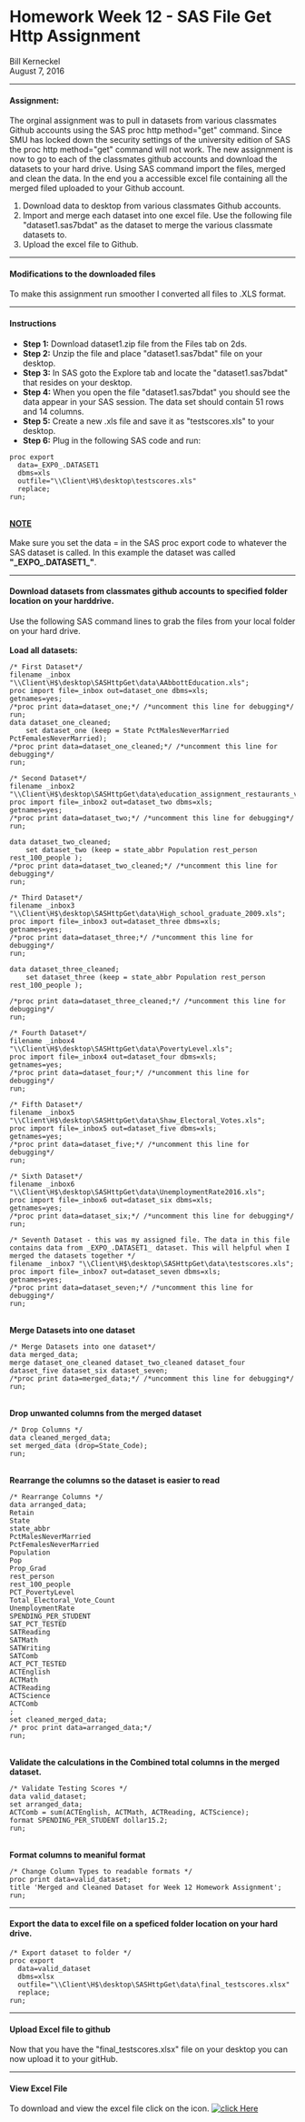 # Homework Week 12 - SAS File Get Http Assignment
Bill Kerneckel  
August 7, 2016  



****************************

#### Assignment:

The orginal assignment was to pull in datasets from various classmates Github accounts using the SAS proc http method="get" command. Since SMU has locked down the security settings of the university edition of SAS the proc http method="get" command will not work. The new assignment is now to go to each of the classmates github accounts and download the datasets to your hard drive. Using SAS command import the files, merged and clean the data. In the end you a accessible excel file containing all the merged filed uploaded to your Github account.


1. Download data to desktop from various classmates Github accounts.
2. Import and merge each dataset into one excel file. Use the following file "dataset1.sas7bdat" as the dataset to merge the various classmate datasets to. 
3. Upload the excel file to Github.

****************************

#### Modifications to the downloaded files

To make this assignment run smoother I converted all files to .XLS format.


****************************
#### Instructions

- <strong>Step 1:</strong> Download dataset1.zip file from the Files tab on 2ds.
- <strong>Step 2:</strong> Unzip the file and place "dataset1.sas7bdat" file on your desktop.
- <strong>Step 3:</strong> In SAS goto the Explore tab and locate the "dataset1.sas7bdat" that resides on your desktop.
- <strong>Step 4:</strong> When you open the file "dataset1.sas7bdat" you should see the data appear in your SAS session. The data set should contain 51 rows and 14 columns.
- <strong>Step 5:</strong> Create a new .xls file and save it as "testscores.xls" to your desktop.
- <strong>Step 6:</strong> Plug in the following SAS code and run:

```
proc export 
  data=_EXP0_.DATASET1 
  dbms=xls 
  outfile="\\Client\H$\desktop\testscores.xls" 
  replace;
run;
```
<br>
<strong><u>NOTE</u></strong>
<br>
<br>
Make sure you set the data = in the SAS proc export code to whatever the SAS dataset is called. In this example the dataset was called <strong>"_EXPO_.DATASET1_"</strong>.

****************************

#### Download datasets from classmates github accounts to specified folder location on your harddrive.

Use the following SAS command lines to grab the files from your local folder on your hard drive.
<br>
<br>
<strong>Load all datasets:</strong>

```
/* First Dataset*/
filename _inbox "\\Client\H$\desktop\SASHttpGet\data\AAbbottEducation.xls"; 
proc import file=_inbox out=dataset_one dbms=xls; 
getnames=yes;
/*proc print data=dataset_one;*/ /*uncomment this line for debugging*/
run;
data dataset_one_cleaned;
	set dataset_one (keep = State PctMalesNeverMarried PctFemalesNeverMarried);
/*proc print data=dataset_one_cleaned;*/ /*uncomment this line for debugging*/
run;

/* Second Dataset*/
filename _inbox2 "\\Client\H$\desktop\SASHttpGet\data\education_assignment_restaurants_vf.xls"; 
proc import file=_inbox2 out=dataset_two dbms=xls; 
getnames=yes;
/*proc print data=dataset_two;*/ /*uncomment this line for debugging*/
run;

data dataset_two_cleaned;
	set dataset_two (keep = state_abbr Population rest_person rest_100_people );
/*proc print data=dataset_two_cleaned;*/ /*uncomment this line for debugging*/
run;

/* Third Dataset*/
filename _inbox3 "\\Client\H$\desktop\SASHttpGet\data\High_school_graduate_2009.xls"; 
proc import file=_inbox3 out=dataset_three dbms=xls; 
getnames=yes;
/*proc print data=dataset_three;*/ /*uncomment this line for debugging*/
run;

data dataset_three_cleaned;
	set dataset_three (keep = state_abbr Population rest_person rest_100_people );

/*proc print data=dataset_three_cleaned;*/ /*uncomment this line for debugging*/
run;

/* Fourth Dataset*/
filename _inbox4 "\\Client\H$\desktop\SASHttpGet\data\PovertyLevel.xls"; 
proc import file=_inbox4 out=dataset_four dbms=xls; 
getnames=yes;
/*proc print data=dataset_four;*/ /*uncomment this line for debugging*/
run;

/* Fifth Dataset*/
filename _inbox5 "\\Client\H$\desktop\SASHttpGet\data\Shaw_Electoral_Votes.xls"; 
proc import file=_inbox5 out=dataset_five dbms=xls; 
getnames=yes;
/*proc print data=dataset_five;*/ /*uncomment this line for debugging*/
run;

/* Sixth Dataset*/
filename _inbox6 "\\Client\H$\desktop\SASHttpGet\data\UnemploymentRate2016.xls"; 
proc import file=_inbox6 out=dataset_six dbms=xls; 
getnames=yes;
/*proc print data=dataset_six;*/ /*uncomment this line for debugging*/
run;

/* Seventh Dataset - this was my assigned file. The data in this file contains data from _EXPO_.DATASET1_ dataset. This will helpful when I merged the datasets together */
filename _inbox7 "\\Client\H$\desktop\SASHttpGet\data\testscores.xls"; 
proc import file=_inbox7 out=dataset_seven dbms=xls; 
getnames=yes;
/*proc print data=dataset_seven;*/ /*uncomment this line for debugging*/
run;
```

<br>
<strong>Merge Datasets into one dataset</strong>
<br>

```
/* Merge Datasets into one dataset*/
data merged_data;
merge dataset_one_cleaned dataset_two_cleaned dataset_four dataset_five dataset_six dataset_seven;
/*proc print data=merged_data;*/ /*uncomment this line for debugging*/
run;
```

<br>
<strong>Drop unwanted columns from the merged dataset</strong>
<br>

```
/* Drop Columns */
data cleaned_merged_data;
set merged_data (drop=State_Code);
run;
```

<br>
<strong>Rearrange the columns so the dataset is easier to read</strong>
<br>

```
/* Rearrange Columns */
data arranged_data;
Retain
State
state_abbr
PctMalesNeverMarried
PctFemalesNeverMarried
Population
Pop
Prop_Grad
rest_person
rest_100_people
PCT_PovertyLevel
Total_Electoral_Vote_Count
UnemploymentRate
SPENDING_PER_STUDENT
SAT_PCT_TESTED
SATReading
SATMath
SATWriting
SATComb
ACT_PCT_TESTED
ACTEnglish
ACTMath
ACTReading
ACTScience
ACTComb
;
set cleaned_merged_data;
/* proc print data=arranged_data;*/
run;
```

<br>
<strong>Validate the calculations in the Combined total columns in the merged dataset.</strong>
<br>

```
/* Validate Testing Scores */
data valid_dataset;
set arranged_data;
ACTComb = sum(ACTEnglish, ACTMath, ACTReading, ACTScience);
format SPENDING_PER_STUDENT dollar15.2;
run;
```

<br>
<strong>Format columns to meaniful format</strong>
<br>

```
/* Change Column Types to readable formats */
proc print data=valid_dataset;
title 'Merged and Cleaned Dataset for Week 12 Homework Assignment';
run; 
```


****************************

#### Export the data to excel file on a speficed folder location on your hard drive.

```
/* Export dataset to folder */
proc export 
  data=valid_dataset 
  dbms=xlsx 
  outfile="\\Client\H$\desktop\SASHttpGet\data\final_testscores.xlsx" 
  replace;
run;
```

****************************

####  Upload Excel file to github                          

Now that you have the "final_testscores.xlsx" file on your desktop you can now upload it to your gitHub.


****************************

#### View Excel File                                                 

To download and view the excel file click on the icon. [![click Here](images/excel.png)](https://github.com/wkerneck/SASFileGetHttp/blob/master/data/final_testscores.xlsx?raw=true)



